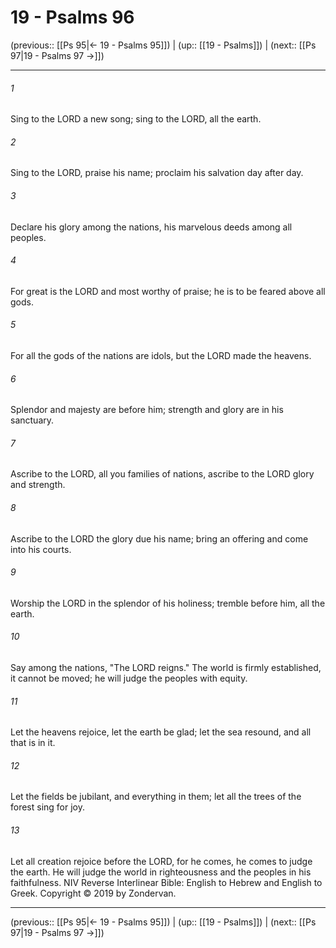 # 19 - Psalms 96

(previous:: [[Ps 95|← 19 - Psalms 95]]) | (up:: [[19 - Psalms]]) | (next:: [[Ps 97|19 - Psalms 97 →]])

***


###### 1 
Sing to the LORD a new song; sing to the LORD, all the earth. 

###### 2 
Sing to the LORD, praise his name; proclaim his salvation day after day. 

###### 3 
Declare his glory among the nations, his marvelous deeds among all peoples. 

###### 4 
For great is the LORD and most worthy of praise; he is to be feared above all gods. 

###### 5 
For all the gods of the nations are idols, but the LORD made the heavens. 

###### 6 
Splendor and majesty are before him; strength and glory are in his sanctuary. 

###### 7 
Ascribe to the LORD, all you families of nations, ascribe to the LORD glory and strength. 

###### 8 
Ascribe to the LORD the glory due his name; bring an offering and come into his courts. 

###### 9 
Worship the LORD in the splendor of his holiness; tremble before him, all the earth. 

###### 10 
Say among the nations, "The LORD reigns." The world is firmly established, it cannot be moved; he will judge the peoples with equity. 

###### 11 
Let the heavens rejoice, let the earth be glad; let the sea resound, and all that is in it. 

###### 12 
Let the fields be jubilant, and everything in them; let all the trees of the forest sing for joy. 

###### 13 
Let all creation rejoice before the LORD, for he comes, he comes to judge the earth. He will judge the world in righteousness and the peoples in his faithfulness. NIV Reverse Interlinear Bible: English to Hebrew and English to Greek. Copyright © 2019 by Zondervan.

***

(previous:: [[Ps 95|← 19 - Psalms 95]]) | (up:: [[19 - Psalms]]) | (next:: [[Ps 97|19 - Psalms 97 →]])
